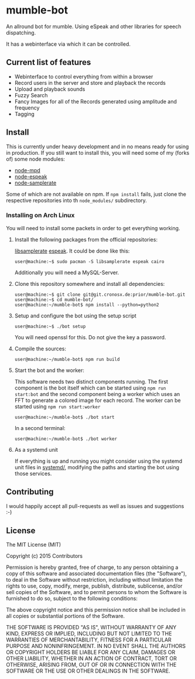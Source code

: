 # mumble-bot

An allround bot for mumble. Using eSpeak and other libraries for speech dispatching.

It has a webinterface via which it can be controlled.

## Current list of features

 - Webinterface to control everything from within a browser
 - Record users in the server and store and playback the records
 - Upload and playback sounds
 - Fuzzy Search
 - Fancy Images for all of the Records generated using amplitude and frequency
 - Tagging

## Install

This is currently under heavy development and in no means ready for using in production.
If you still want to install this, you will need some of my (forks of) some node modules:

 - [node-mpd](https://github.com/Prior99/node-mpd)
 - [node-espeak](https://github.com/Prior99/node-espeak)
 - [node-samplerate](https://github.com/Prior99/node-samplerate)

Some of which are not available on npm. If ```npm install``` fails, just clone the respective repositories into th ```node_modules/``` subdirectory.

### Installing on Arch Linux

You will need to install some packets in order to get everything working.

1. Install the following packages from the official repositories:

    [libsamplerate](https://www.archlinux.org/packages/extra/x86_64/libsamplerate/)
    [espeak](https://www.archlinux.org/packages/community/x86_64/espeak/).
    It could be done like this:
    ```
    user@machine:~$ sudo pacman -S libsamplerate espeak cairo
    ```
    Additionally you will need a MySQL-Server.

2. Clone this repository somewhere and install all dependencies:

    ```
    user@machine:~$ git clone git@git.cronosx.de:prior/mumble-bot.git
    user@machine:~$ cd mumble-bot/
    user@machine:~/mumble-bot$ npm install --python=python2
    ```

3. Setup and configure the bot using the setup script

    ```
    user@machine:~$ ./bot setup
    ```
    You will need openssl for this. Do not give the key a password.

4. Compile the sources:

    ```
    user@machine:~/mumble-bot$ npm run build
    ```

5. Start the bot and the worker:

    This software needs two distinct components running. The first component is the bot itself which can be started using `npm run start:bot` and the
    second component being a worker which uses an FFT to generate a colored image for each record. The worker can be started using `npm run start:worker`
    ```
    user@machine:~/mumble-bot$ ./bot start
    ```
    In a second terminal:
    ```
    user@machine:~/mumble-bot$ ./bot worker
    ```

6. As a systemd unit

    If everything is up and running you might consider using the systemd unit files in [systemd/](./systemd/), modifying the paths and starting the
    bot using those services.

## Contributing

I would happily accept all pull-requests as well as issues and suggestions :-)

## License

The MIT License (MIT)

Copyright (c) 2015 Contributors

Permission is hereby granted, free of charge, to any person obtaining a copy
of this software and associated documentation files (the "Software"), to deal
in the Software without restriction, including without limitation the rights
to use, copy, modify, merge, publish, distribute, sublicense, and/or sell
copies of the Software, and to permit persons to whom the Software is
furnished to do so, subject to the following conditions:

The above copyright notice and this permission notice shall be included in
all copies or substantial portions of the Software.

THE SOFTWARE IS PROVIDED "AS IS", WITHOUT WARRANTY OF ANY KIND, EXPRESS OR
IMPLIED, INCLUDING BUT NOT LIMITED TO THE WARRANTIES OF MERCHANTABILITY,
FITNESS FOR A PARTICULAR PURPOSE AND NONINFRINGEMENT. IN NO EVENT SHALL THE
AUTHORS OR COPYRIGHT HOLDERS BE LIABLE FOR ANY CLAIM, DAMAGES OR OTHER
LIABILITY, WHETHER IN AN ACTION OF CONTRACT, TORT OR OTHERWISE, ARISING FROM,
OUT OF OR IN CONNECTION WITH THE SOFTWARE OR THE USE OR OTHER DEALINGS IN
THE SOFTWARE.
